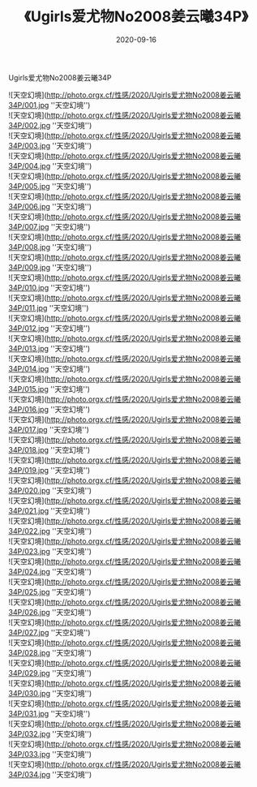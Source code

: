 ﻿---
layout: post
title:  《Ugirls爱尤物No2008姜云曦34P》
date:   2020-09-16
img: http://photo.orgx.cf/性感/2020/Ugirls爱尤物No2008姜云曦34P/000.jpg
categories: [美女, 性感, 泳衣]
---

Ugirls爱尤物No2008姜云曦34P



![天空幻境](http://photo.orgx.cf/性感/2020/Ugirls爱尤物No2008姜云曦34P/001.jpg ''天空幻境'') <br>
![天空幻境](http://photo.orgx.cf/性感/2020/Ugirls爱尤物No2008姜云曦34P/002.jpg ''天空幻境'') <br>
![天空幻境](http://photo.orgx.cf/性感/2020/Ugirls爱尤物No2008姜云曦34P/003.jpg ''天空幻境'') <br>
![天空幻境](http://photo.orgx.cf/性感/2020/Ugirls爱尤物No2008姜云曦34P/004.jpg ''天空幻境'') <br>
![天空幻境](http://photo.orgx.cf/性感/2020/Ugirls爱尤物No2008姜云曦34P/005.jpg ''天空幻境'') <br>
![天空幻境](http://photo.orgx.cf/性感/2020/Ugirls爱尤物No2008姜云曦34P/006.jpg ''天空幻境'') <br>
![天空幻境](http://photo.orgx.cf/性感/2020/Ugirls爱尤物No2008姜云曦34P/007.jpg ''天空幻境'') <br>
![天空幻境](http://photo.orgx.cf/性感/2020/Ugirls爱尤物No2008姜云曦34P/008.jpg ''天空幻境'') <br>
![天空幻境](http://photo.orgx.cf/性感/2020/Ugirls爱尤物No2008姜云曦34P/009.jpg ''天空幻境'') <br>
![天空幻境](http://photo.orgx.cf/性感/2020/Ugirls爱尤物No2008姜云曦34P/010.jpg ''天空幻境'') <br>
![天空幻境](http://photo.orgx.cf/性感/2020/Ugirls爱尤物No2008姜云曦34P/011.jpg ''天空幻境'') <br>
![天空幻境](http://photo.orgx.cf/性感/2020/Ugirls爱尤物No2008姜云曦34P/012.jpg ''天空幻境'') <br>
![天空幻境](http://photo.orgx.cf/性感/2020/Ugirls爱尤物No2008姜云曦34P/013.jpg ''天空幻境'') <br>
![天空幻境](http://photo.orgx.cf/性感/2020/Ugirls爱尤物No2008姜云曦34P/014.jpg ''天空幻境'') <br>
![天空幻境](http://photo.orgx.cf/性感/2020/Ugirls爱尤物No2008姜云曦34P/015.jpg ''天空幻境'') <br>
![天空幻境](http://photo.orgx.cf/性感/2020/Ugirls爱尤物No2008姜云曦34P/016.jpg ''天空幻境'') <br>
![天空幻境](http://photo.orgx.cf/性感/2020/Ugirls爱尤物No2008姜云曦34P/017.jpg ''天空幻境'') <br>
![天空幻境](http://photo.orgx.cf/性感/2020/Ugirls爱尤物No2008姜云曦34P/018.jpg ''天空幻境'') <br>
![天空幻境](http://photo.orgx.cf/性感/2020/Ugirls爱尤物No2008姜云曦34P/019.jpg ''天空幻境'') <br>
![天空幻境](http://photo.orgx.cf/性感/2020/Ugirls爱尤物No2008姜云曦34P/020.jpg ''天空幻境'') <br>
![天空幻境](http://photo.orgx.cf/性感/2020/Ugirls爱尤物No2008姜云曦34P/021.jpg ''天空幻境'') <br>
![天空幻境](http://photo.orgx.cf/性感/2020/Ugirls爱尤物No2008姜云曦34P/022.jpg ''天空幻境'') <br>
![天空幻境](http://photo.orgx.cf/性感/2020/Ugirls爱尤物No2008姜云曦34P/023.jpg ''天空幻境'') <br>
![天空幻境](http://photo.orgx.cf/性感/2020/Ugirls爱尤物No2008姜云曦34P/024.jpg ''天空幻境'') <br>
![天空幻境](http://photo.orgx.cf/性感/2020/Ugirls爱尤物No2008姜云曦34P/025.jpg ''天空幻境'') <br>
![天空幻境](http://photo.orgx.cf/性感/2020/Ugirls爱尤物No2008姜云曦34P/026.jpg ''天空幻境'') <br>
![天空幻境](http://photo.orgx.cf/性感/2020/Ugirls爱尤物No2008姜云曦34P/027.jpg ''天空幻境'') <br>
![天空幻境](http://photo.orgx.cf/性感/2020/Ugirls爱尤物No2008姜云曦34P/028.jpg ''天空幻境'') <br>
![天空幻境](http://photo.orgx.cf/性感/2020/Ugirls爱尤物No2008姜云曦34P/029.jpg ''天空幻境'') <br>
![天空幻境](http://photo.orgx.cf/性感/2020/Ugirls爱尤物No2008姜云曦34P/030.jpg ''天空幻境'') <br>
![天空幻境](http://photo.orgx.cf/性感/2020/Ugirls爱尤物No2008姜云曦34P/031.jpg ''天空幻境'') <br>
![天空幻境](http://photo.orgx.cf/性感/2020/Ugirls爱尤物No2008姜云曦34P/032.jpg ''天空幻境'') <br>
![天空幻境](http://photo.orgx.cf/性感/2020/Ugirls爱尤物No2008姜云曦34P/033.jpg ''天空幻境'') <br>
![天空幻境](http://photo.orgx.cf/性感/2020/Ugirls爱尤物No2008姜云曦34P/034.jpg ''天空幻境'') <br>